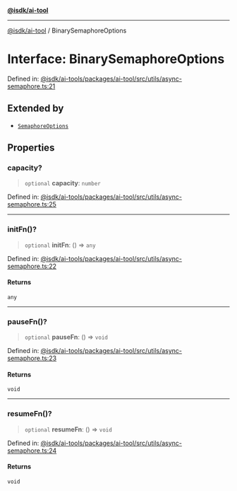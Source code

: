 [**@isdk/ai-tool**](../README.md)

***

[@isdk/ai-tool](../globals.md) / BinarySemaphoreOptions

# Interface: BinarySemaphoreOptions

Defined in: [@isdk/ai-tools/packages/ai-tool/src/utils/async-semaphore.ts:21](https://github.com/isdk/ai-tool.js/blob/209a87173b5eabb2f81db6ea9a6784f34c24e271/src/utils/async-semaphore.ts#L21)

## Extended by

- [`SemaphoreOptions`](SemaphoreOptions.md)

## Properties

### capacity?

> `optional` **capacity**: `number`

Defined in: [@isdk/ai-tools/packages/ai-tool/src/utils/async-semaphore.ts:25](https://github.com/isdk/ai-tool.js/blob/209a87173b5eabb2f81db6ea9a6784f34c24e271/src/utils/async-semaphore.ts#L25)

***

### initFn()?

> `optional` **initFn**: () => `any`

Defined in: [@isdk/ai-tools/packages/ai-tool/src/utils/async-semaphore.ts:22](https://github.com/isdk/ai-tool.js/blob/209a87173b5eabb2f81db6ea9a6784f34c24e271/src/utils/async-semaphore.ts#L22)

#### Returns

`any`

***

### pauseFn()?

> `optional` **pauseFn**: () => `void`

Defined in: [@isdk/ai-tools/packages/ai-tool/src/utils/async-semaphore.ts:23](https://github.com/isdk/ai-tool.js/blob/209a87173b5eabb2f81db6ea9a6784f34c24e271/src/utils/async-semaphore.ts#L23)

#### Returns

`void`

***

### resumeFn()?

> `optional` **resumeFn**: () => `void`

Defined in: [@isdk/ai-tools/packages/ai-tool/src/utils/async-semaphore.ts:24](https://github.com/isdk/ai-tool.js/blob/209a87173b5eabb2f81db6ea9a6784f34c24e271/src/utils/async-semaphore.ts#L24)

#### Returns

`void`
